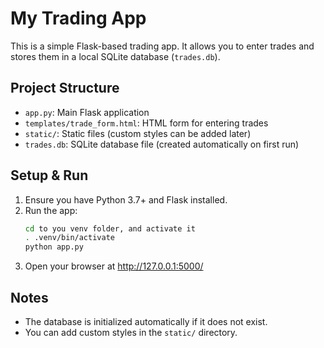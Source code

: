 # My Trading App

This is a simple Flask-based trading app. It allows you to enter trades and stores them in a local SQLite database (`trades.db`).

## Project Structure
- `app.py`: Main Flask application
- `templates/trade_form.html`: HTML form for entering trades
- `static/`: Static files (custom styles can be added later)
- `trades.db`: SQLite database file (created automatically on first run)

## Setup & Run
1. Ensure you have Python 3.7+ and Flask installed.
2. Run the app:
   ```zsh
   cd to you venv folder, and activate it
   . .venv/bin/activate
   python app.py
   ```
3. Open your browser at http://127.0.0.1:5000/

## Notes
- The database is initialized automatically if it does not exist.
- You can add custom styles in the `static/` directory.
